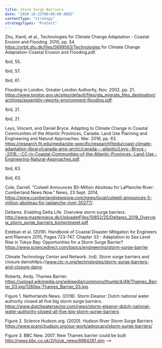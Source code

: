 ```yaml
---
title: Storm Surge Barriers
date: "2020-10-23T00:00:00.000Z"
contentType: "strategy"
strategyTypes: "Protect"
---
```


<!-- Regular citations -->
[^1]:
  Zhu, Xianli, et al., Technologies for Climate Change Adaptation - Coastal Erosion and Flooding. 2010, pp. 54. https://orbit.dtu.dk/files/5699563/Technologies for Climate Change Adaptation-Coastal Erosion and Flooding.pdf.
[^2]:
  Ibid, 55.
[^3]:
  Ibid, 57.
[^4]:
  Ibid, 61.
[^5]:
  Flooding in London. Greater London Authority, Nov. 2002, pp. 21. https://www.london.gov.uk/sites/default/files/gla_migrate_files_destination/archives/assembly-reports-environment-flooding.pdf.
[^6]:
  Ibid, 21.
[^7]:
  Ibid, 21.
[^8]:
  Leys, Vincent, and Daniel Bryce. Adapting to Climate Change in Coastal Communities of the Atlantic Provinces, Canada: Land Use Planning and Engineering and Natural Approaches. Mar. 2016, pp. 63. https://research.fit.edu/media/site-specific/researchfitedu/coast-climate-adaptation-library/canada-amp-arctic/canada---atlantic/Leys--Bryce.--2016.--CC-in-Coastal-Communities-of-the-Atlantic-Provinces,-Land-Use,-Engineering-Natural-Approaches.pdf.
[^9]:
  Ibid, 63.
[^10]:
  Ibid, 63.
[^11]:
  Cole, Darrell. “Colwell Announces $5-Million Aboiteau for LaPlanche River: Cumberland News Now.” News, 23 Sept. 2014, https://www.cumberlandnewsnow.com/news/local/colwell-announces-5-million-aboiteau-for-laplanche-river-30277/.  
[^12]:
  Deltares. Enabling Delta Life. Overview storm surge barriers. http://www.masterpiece.dk/UploadetFiles/10852/25/Deltares_2018_Overview_storm_surge_barriers_komprimeret.pdf
[^13]:
  Esteban et al. (2019). Handbook of Coastal Disaster Mitigation for Engineers and Planners 2015, Pages 723-747. Chapter 33 - Adaptation to Sea Level Rise in Tokyo Bay: Opportunities for a Storm Surge Barrier? https://www.sciencedirect.com/topics/engineering/storm-surge-barrier
[^14]:
  Climate Technology Center and Network. (nd). Storm surge barriers and closure damshttps://www.ctc-n.org/technologies/storm-surge-barriers-and-closure-dams

<!-- Images -->

[^i1]:
  Roberts, Andy. Thames Barrier. https://upload.wikimedia.org/wikipedia/commons/thumb/4/49/Thames_Barrier_03.jpg/1280px-Thames_Barrier_03.jpg.
[^i2]:
  Figure 1. Netherlands News. (2018). Storm Eleanor: Dutch national water authority closed all five big storm surge barriers. https://www.dutchwatersector.com/news/storm-eleanor-dutch-national-water-authority-closed-all-five-big-storm-surge-barriers
[^i3]:
  Figure 2. Science Hudson.org. (2020). Hudson River Storm Surge Barriers https://www.scenichudson.org/our-work/advocacy/storm-surge-barriers/
[^i4]:
  Figure 3. BBC New. 2007. New Thames barrier could be built http://news.bbc.co.uk/2/hi/uk_news/6964281.stm -->